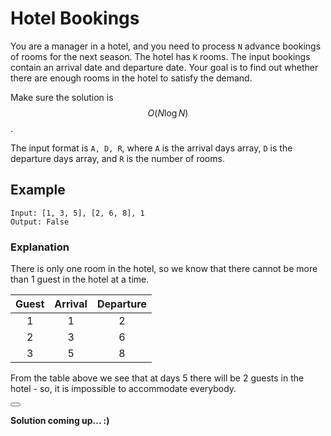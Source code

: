 # Hotel Bookings

You are a manager in a hotel, and you need to process `N` advance bookings of rooms for the next season. The hotel has `K` rooms. The input bookings contain an arrival date and departure date. Your goal is to find out whether there are enough rooms in the hotel to satisfy the demand.

Make sure the solution is $$O(N\log{N})$$.

The input format is `A, D, R`, where `A` is the arrival days array, `D` is the departure days array, and `R` is the number of rooms.

## Example

```
Input: [1, 3, 5], [2, 6, 8], 1
Output: False
```

### Explanation

There is only one room in the hotel, so we know that there cannot be more than 1 guest in the hotel at a time.

| Guest | Arrival | Departure |
| :---: | :-----: | :-------: |
| 1     | 1       | 2         |
| 2     | 3       | 6         |
| 3     | 5       | 8         |

From the table above we see that at days 5 there will be 2 guests in the hotel - so, it is impossible to accommodate everybody.

<button class="section" target="solution" show="Show solution" hide="Hide solution"></button>

<!--sec data-title="Solution" data-id="solution" data-show=false ces-->

**Solution coming up... :)**

<!--endsec-->